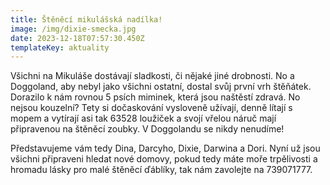 ```yaml
---
title: Štěněcí mikulášská nadílka!
image: /img/dixie-smecka.jpg
date: 2023-12-18T07:57:30.450Z
templateKey: aktuality
---
```

V﻿šichni na Mikuláše dostávají sladkosti, či nějaké jiné drobnosti. No a Doggoland, aby nebyl jako všichni ostatní, dostal svůj první vrh štěňátek. Dorazilo k nám rovnou 5 psích miminek, která jsou naštěstí zdravá. No nejsou kouzelní? Tety si dočaskování vysloveně užívají, denně lítají s mopem a vytírají asi tak 63528 loužiček a svojí vřelou náruč mají připravenou na štěněcí zoubky. V Doggolandu se nikdy nenudíme! 

Představujeme vám tedy Dina, Darcyho, Dixie, Darwina a Dori. Nyní už jsou všichni připraveni hledat nové domovy, pokud tedy máte moře trpělivosti a hromadu lásky pro malé štěněcí ďáblíky, tak nám zavolejte na 739071777.